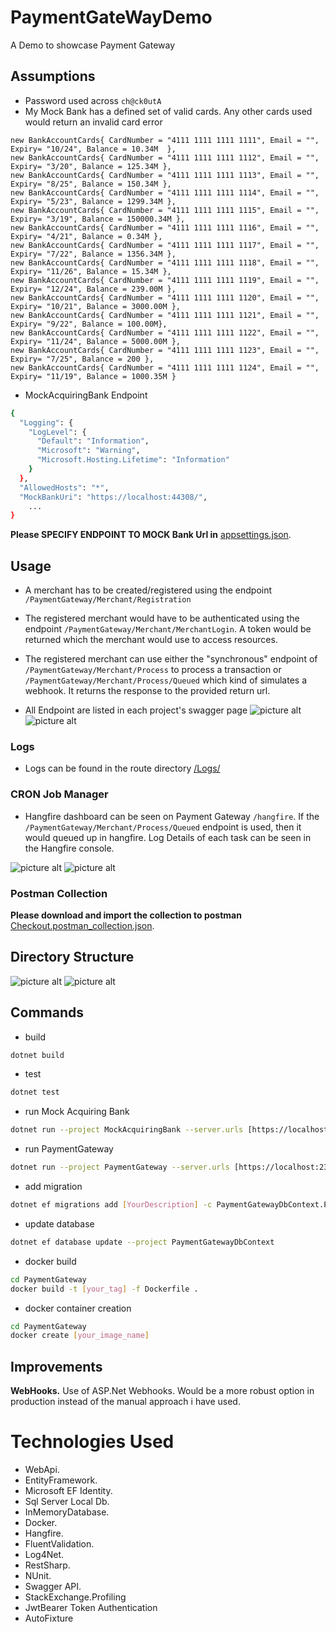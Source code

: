 # PaymentGateWayDemo
A Demo to showcase Payment Gateway

## Assumptions
* Password used across ``` ch@ck0utA ```
* My Mock Bank has a defined set of valid cards. Any other cards used would return an invalid card error

```
new BankAccountCards{ CardNumber = "4111 1111 1111 1111", Email = "", Expiry= "10/24", Balance = 10.34M  },
new BankAccountCards{ CardNumber = "4111 1111 1111 1112", Email = "", Expiry= "3/20", Balance = 125.34M },
new BankAccountCards{ CardNumber = "4111 1111 1111 1113", Email = "", Expiry= "8/25", Balance = 150.34M },
new BankAccountCards{ CardNumber = "4111 1111 1111 1114", Email = "", Expiry= "5/23", Balance = 1299.34M },
new BankAccountCards{ CardNumber = "4111 1111 1111 1115", Email = "", Expiry= "3/19", Balance = 150000.34M },
new BankAccountCards{ CardNumber = "4111 1111 1111 1116", Email = "", Expiry= "4/21", Balance = 0.34M },
new BankAccountCards{ CardNumber = "4111 1111 1111 1117", Email = "", Expiry= "7/22", Balance = 1356.34M },
new BankAccountCards{ CardNumber = "4111 1111 1111 1118", Email = "", Expiry= "11/26", Balance = 15.34M },
new BankAccountCards{ CardNumber = "4111 1111 1111 1119", Email = "", Expiry= "12/24", Balance = 239.00M },
new BankAccountCards{ CardNumber = "4111 1111 1111 1120", Email = "", Expiry= "10/21", Balance = 3000.00M },
new BankAccountCards{ CardNumber = "4111 1111 1111 1121", Email = "", Expiry= "9/22", Balance = 100.00M},
new BankAccountCards{ CardNumber = "4111 1111 1111 1122", Email = "", Expiry= "11/24", Balance = 5000.00M },
new BankAccountCards{ CardNumber = "4111 1111 1111 1123", Email = "", Expiry= "7/25", Balance = 200 },
new BankAccountCards{ CardNumber = "4111 1111 1111 1124", Email = "", Expiry= "11/19", Balance = 1000.35M }
```

* MockAcquiringBank Endpoint
```bash
{
  "Logging": {
    "LogLevel": {
      "Default": "Information",
      "Microsoft": "Warning",
      "Microsoft.Hosting.Lifetime": "Information"
    }
  },
  "AllowedHosts": "*",
  "MockBankUri": "https://localhost:44308/",
    ...
}
```

**Please SPECIFY ENDPOINT TO MOCK Bank Url in** [appsettings.json](/CheckoutPaymentGatewayDemo/PaymentGateway/appsettings.json).

## Usage

* A merchant has to be created/registered using the endpoint ``` /PaymentGateway/Merchant/Registration ```
* The registered merchant would have to be authenticated using the endpoint ``` /PaymentGateway/Merchant/MerchantLogin ```. A token would be returned which the merchant would use to access resources.
* The registered merchant can use either the "synchronous" endpoint of ``` /PaymentGateway/Merchant/Process ``` to process a transaction or ``` /PaymentGateway/Merchant/Process/Queued ``` which kind of simulates a webhook. It returns the response to the provided return url.

* All Endpoint are listed in each project's swagger page
![picture alt](ReadMeAssets/PaymentGateway.png "Mock Bank Swagger")
![picture alt](ReadMeAssets/MockBank.png "Mock Bank Swagger")

### Logs
* Logs can be found in the route directory [/Logs/](/CheckoutPaymentGatewayDemo/PaymentGateway/Logs/)

### CRON Job Manager
* Hangfire dashboard can be seen on Payment Gateway ``` /hangfire ```. If the ``` /PaymentGateway/Merchant/Process/Queued ``` endpoint is used, then it would queued up in hangfire. Log Details of each task can be seen in the Hangfire console.

![picture alt](ReadMeAssets/HangfireQueue.png "Hangfire Queue")
![picture alt](ReadMeAssets/HangfireQueue1.png "Hangfire Queue1")

### Postman Collection
**Please download and import the collection to postman** [Checkout.postman_collection.json](/PostmanCollection/Checkout.postman_collection.json).

## Directory Structure
![picture alt](ReadMeAssets/FolderStructure.png "Directory Structure")
![picture alt](ReadMeAssets/FolderStructureExpanded.png "Directory Folder Expanded")


## Commands
* build
```bash 
dotnet build 
```
* test
```bash
dotnet test 
```
* run Mock Acquiring Bank
```bash
dotnet run --project MockAcquiringBank --server.urls [https://localhost:2445 | [https://0.0.0.0:2445]
```
* run PaymentGateway
```bash
dotnet run --project PaymentGateway --server.urls [https://localhost:2345 | [https://0.0.0.0:2345]
```
* add migration 
```bash
dotnet ef migrations add [YourDescription] -c PaymentGatewayDbContext.PaymentGatewayDbContext -p PaymentGatewayDbContext 
```
* update database 
```bash
dotnet ef database update --project PaymentGatewayDbContext 
```

* docker build
```bash
cd PaymentGateway
docker build -t [your_tag] -f Dockerfile .
```
* docker container creation
```bash
cd PaymentGateway
docker create [your_image_name]
```

## Improvements
**WebHooks.**
Use of ASP.Net  Webhooks. Would be a more robust option in production instead of the manual approach i have used.


# Technologies Used
* WebApi.
* EntityFramework.
* Microsoft EF Identity.
* Sql Server Local Db.
* InMemoryDatabase.
* Docker.
* Hangfire.
* FluentValidation.
* Log4Net.
* RestSharp.
* NUnit.
* Swagger API.
* StackExchange.Profiling
* JwtBearer Token Authentication
* AutoFixture